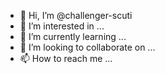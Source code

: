- 👋 Hi, I’m @challenger-scuti
- 👀 I’m interested in ...
- 🌱 I’m currently learning ...
- 💞️ I’m looking to collaborate on ...
- 📫 How to reach me ...

<!---
challenger-scuti/challenger-scuti is a ✨ special ✨ repository because its `README.md` (this file) appears on your GitHub profile.
You can click the Preview link to take a look at your changes.
--->
